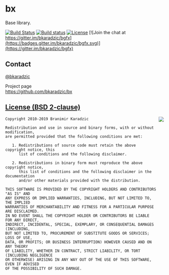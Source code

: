 bx
==

Base library.

[![Build Status](https://travis-ci.org/bkaradzic/bx.svg?branch=master)](https://travis-ci.org/bkaradzic/bx)
[![Build status](https://ci.appveyor.com/api/projects/status/edras3mltmoy31g5?svg=true)](https://ci.appveyor.com/project/bkaradzic/bx)
[![License](https://img.shields.io/badge/license-BSD--2%20clause-blue.svg)](https://bkaradzic.github.io/bgfx/license.html)
[![Join the chat at https://gitter.im/bkaradzic/bgfx](https://badges.gitter.im/bkaradzic/bgfx.svg)](https://gitter.im/bkaradzic/bgfx)

Contact
-------

[@bkaradzic](https://twitter.com/bkaradzic)  

Project page  
https://github.com/bkaradzic/bx

[License (BSD 2-clause)](https://github.com/bkaradzic/bx/blob/master/LICENSE)
-----------------------------------------------------------------------------

<a href="http://opensource.org/licenses/BSD-2-Clause" target="_blank">
<img align="right" src="http://opensource.org/trademarks/opensource/OSI-Approved-License-100x137.png">
</a>

	Copyright 2010-2019 Branimir Karadzic
	
	Redistribution and use in source and binary forms, with or without modification,
	are permitted provided that the following conditions are met:
	
	   1. Redistributions of source code must retain the above copyright notice, this
	      list of conditions and the following disclaimer.
	
	   2. Redistributions in binary form must reproduce the above copyright notice,
	      this list of conditions and the following disclaimer in the documentation
	      and/or other materials provided with the distribution.
	
	THIS SOFTWARE IS PROVIDED BY THE COPYRIGHT HOLDERS AND CONTRIBUTORS "AS IS" AND
	ANY EXPRESS OR IMPLIED WARRANTIES, INCLUDING, BUT NOT LIMITED TO, THE IMPLIED
	WARRANTIES OF MERCHANTABILITY AND FITNESS FOR A PARTICULAR PURPOSE ARE DISCLAIMED.
	IN NO EVENT SHALL THE COPYRIGHT HOLDER OR CONTRIBUTORS BE LIABLE FOR ANY DIRECT,
	INDIRECT, INCIDENTAL, SPECIAL, EXEMPLARY, OR CONSEQUENTIAL DAMAGES (INCLUDING,
	BUT NOT LIMITED TO, PROCUREMENT OF SUBSTITUTE GOODS OR SERVICES; LOSS OF USE,
	DATA, OR PROFITS; OR BUSINESS INTERRUPTION) HOWEVER CAUSED AND ON ANY THEORY
	OF LIABILITY, WHETHER IN CONTRACT, STRICT LIABILITY, OR TORT (INCLUDING NEGLIGENCE
	OR OTHERWISE) ARISING IN ANY WAY OUT OF THE USE OF THIS SOFTWARE, EVEN IF ADVISED
	OF THE POSSIBILITY OF SUCH DAMAGE.
